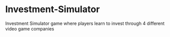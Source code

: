 # Investment-Simulator
Investment Simulator game where players learn to invest through 4 different video game companies 
